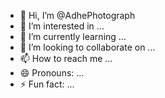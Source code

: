 - 👋 Hi, I’m @AdhePhotograph
- 👀 I’m interested in ...
- 🌱 I’m currently learning ...
- 💞️ I’m looking to collaborate on ...
- 📫 How to reach me ...
- 😄 Pronouns: ...
- ⚡ Fun fact: ...

<!---
AdhePhotograph/AdhePhotograph is a ✨ special ✨ repository because its `README.md` (this file) appears on your GitHub profile.
You can click the Preview link to take a look at your changes.
--->
